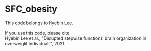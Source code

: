 # SFC_obesity
This code belongs to Hyebin Lee.<br /><br />
If you use this code, please cite <br />
Hyebin Lee et al., "Disrupted stepwise functional brain organization in overweight individuals", 2021.<br />

